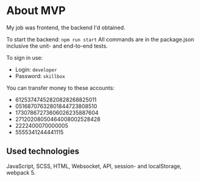 # About MVP
My job was frontend, the backend I'd obtained.

To start the backend: `npm run start`
All commands are in the package.json inclusive the unit- and end-to-end tests.

To sign in use:
* Login: `developer`
* Password: `skillbox`

You can transfer money to these accounts:
- 61253747452820828268825011
- 05168707632801844723808510
- 17307867273606026235887604
- 27120208050464008002528428
- 2222400070000005
- 5555341244441115

## Used technologies
JavaScript, SCSS, HTML, Websocket, API, session- and localStorage, webpack 5.



